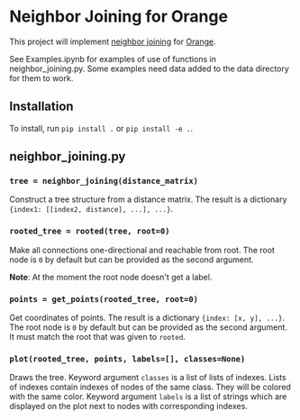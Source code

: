 # Neighbor Joining for Orange

This project will implement [neighbor joining](https://en.wikipedia.org/wiki/Neighbor_joining) for [Orange](https://github.com/biolab/orange3).

See Examples.ipynb for examples of use of functions in neighbor_joining.py. Some examples need data added to the data directory for them to work.

## Installation

To install, run `pip install .` or `pip install -e .`.

## neighbor_joining.py

### `tree = neighbor_joining(distance_matrix)`

Construct a tree structure from a distance matrix. The result is a dictionary `{index1: [[index2, distance], ...], ...}`.

### `rooted_tree = rooted(tree, root=0)`

Make all connections one-directional and reachable from root. The root node is `0` by default but can be provided as the second argument.

**Note**: At the moment the root node doesn't get a label.

### `points = get_points(rooted_tree, root=0)`

Get coordinates of points. The result is a dictionary `{index: [x, y], ...}`. The root node is `0` by default but can be provided as the second argument. It must match the root that was given to `rooted`.

### `plot(rooted_tree, points, labels=[], classes=None)`

Draws the tree. Keyword argument `classes` is a list of lists of indexes. Lists of indexes contain indexes of nodes of the same class. They will be colored with the same color. Keyword argument `labels` is a list of strings which are displayed on the plot next to nodes with corresponding indexes.

